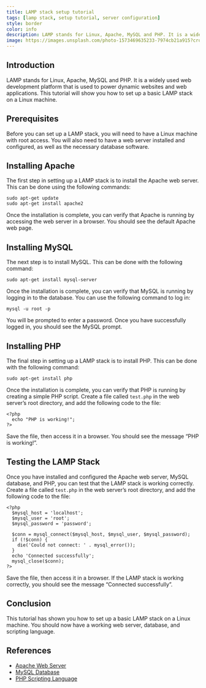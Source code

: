 ```yaml
---
title: LAMP stack setup tutorial
tags: [lamp stack, setup tutorial, server configuration]
style: border
color: info
description: LAMP stands for Linux, Apache, MySQL and PHP. It is a widely used web development platform that is used to power dynamic websites and web applications. This tutorial will show you how to set up a basic LAMP stack on a Linux machine.
image: https://images.unsplash.com/photo-1573469635233-7974cb21a915?crop=entropy&cs=tinysrgb&fit=crop&fm=jpg&h=900&ixid=MnwxfDB8MXxyYW5kb218MHx8bGFtcCxzdGFjayxzZXR1cCx0dXRvcmlhbCxzZXJ2ZXIsY29uZmlndXJhdGlvbnx8fHx8fDE2NzQ5MjUzNDc&ixlib=rb-4.0.3&q=80&utm_campaign=api-credit&utm_medium=referral&utm_source=unsplash_source&w=1600
---
```

## Introduction

LAMP stands for Linux, Apache, MySQL and PHP. It is a widely used web development platform that is used to power dynamic websites and web applications. This tutorial will show you how to set up a basic LAMP stack on a Linux machine.

## Prerequisites

Before you can set up a LAMP stack, you will need to have a Linux machine with root access. You will also need to have a web server installed and configured, as well as the necessary database software.

## Installing Apache

The first step in setting up a LAMP stack is to install the Apache web server. This can be done using the following commands:

```
sudo apt-get update
sudo apt-get install apache2
```

Once the installation is complete, you can verify that Apache is running by accessing the web server in a browser. You should see the default Apache web page.

## Installing MySQL

The next step is to install MySQL. This can be done with the following command:

```
sudo apt-get install mysql-server
```

Once the installation is complete, you can verify that MySQL is running by logging in to the database. You can use the following command to log in:

```
mysql -u root -p
```

You will be prompted to enter a password. Once you have successfully logged in, you should see the MySQL prompt.

## Installing PHP

The final step in setting up a LAMP stack is to install PHP. This can be done with the following command:

```
sudo apt-get install php
```

Once the installation is complete, you can verify that PHP is running by creating a simple PHP script. Create a file called `test.php` in the web server’s root directory, and add the following code to the file:

```
<?php
  echo "PHP is working!";
?>
```

Save the file, then access it in a browser. You should see the message “PHP is working!”.

## Testing the LAMP Stack

Once you have installed and configured the Apache web server, MySQL database, and PHP, you can test that the LAMP stack is working correctly. Create a file called `test.php` in the web server’s root directory, and add the following code to the file:

```
<?php
  $mysql_host = 'localhost';
  $mysql_user = 'root';
  $mysql_password = 'password';

  $conn = mysql_connect($mysql_host, $mysql_user, $mysql_password);
  if (!$conn) {
    die('Could not connect: ' . mysql_error());
  }
  echo 'Connected successfully';
  mysql_close($conn);
?>
```

Save the file, then access it in a browser. If the LAMP stack is working correctly, you should see the message “Connected successfully”.

## Conclusion

This tutorial has shown you how to set up a basic LAMP stack on a Linux machine. You should now have a working web server, database, and scripting language.

## References

- [Apache Web Server](https://httpd.apache.org/)
- [MySQL Database](https://www.mysql.com/)
- [PHP Scripting Language](https://www.php.net/)